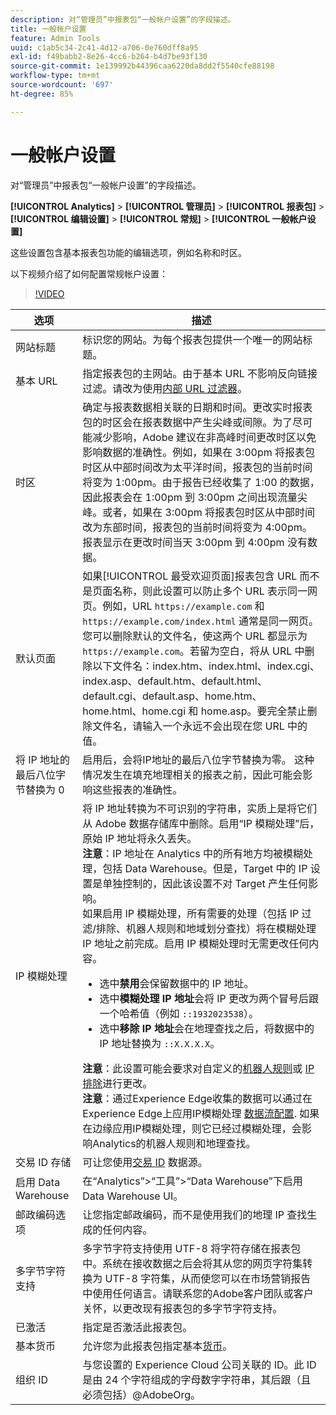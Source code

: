 ```yaml
---
description: 对“管理员”中报表包“一般帐户设置”的字段描述。
title: 一般帐户设置
feature: Admin Tools
uuid: c1ab5c34-2c41-4d12-a706-0e760dff8a95
exl-id: f49babb2-8e26-4cc6-b264-b4d7be93f130
source-git-commit: 1e139992b44396caa6220da8dd2f5540cfe88198
workflow-type: tm+mt
source-wordcount: '697'
ht-degree: 85%

---
```


# 一般帐户设置

对“管理员”中报表包“一般帐户设置”的字段描述。

**[!UICONTROL Analytics]** > **[!UICONTROL 管理员]** > **[!UICONTROL 报表包]** > **[!UICONTROL 编辑设置]** > **[!UICONTROL 常规]** > **[!UICONTROL 一般帐户设置]**

这些设置包含基本报表包功能的编辑选项，例如名称和时区。

以下视频介绍了如何配置常规帐户设置：

>[!VIDEO](https://video.tv.adobe.com/v/332330/?quality=12)

| 选项 | 描述 |
|--- |--- |
| 网站标题 | 标识您的网站。为每个报表包提供一个唯一的网站标题。 |
| 基本 URL | 指定报表包的主网站。由于基本 URL 不影响反向链接过滤。请改为使用[内部 URL 过滤器](/help/admin/admin/c-manage-report-suites/c-edit-report-suites/general/internal-url-filter-admin.md)。 |
| 时区 | 确定与报表数据相关联的日期和时间。更改实时报表包的时区会在报表数据中产生尖峰或间隙。为了尽可能减少影响，Adobe 建议在非高峰时间更改时区以免影响数据的准确性。例如，如果在 3:00pm 将报表包时区从中部时间改为太平洋时间，报表包的当前时间将变为 1:00pm。由于报告已经收集了 1:00 的数据，因此报表会在 1:00pm 到 3:00pm 之间出现流量尖峰。或者，如果在 3:00pm 将报表包时区从中部时间改为东部时间，报表包的当前时间将变为 4:00pm。报表显示在更改时间当天 3:00pm 到 4:00pm 没有数据。 |
| 默认页面 | 如果[!UICONTROL 最受欢迎页面]报表包含 URL 而不是页面名称，则此设置可以防止多个 URL 表示同一网页。例如，URL `https://example.com` 和 `https://example.com/index.html` 通常是同一网页。您可以删除默认的文件名，使这两个 URL 都显示为 `https://example.com`。若留为空白，将从 URL 中删除以下文件名：index.htm、index.html、index.cgi、index.asp、default.htm、default.html、default.cgi、default.asp、home.htm、home.html、home.cgi 和 home.asp。要完全禁止删除文件名，请输入一个永远不会出现在您 URL 中的值。 |
| 将 IP 地址的最后八位字节替换为 0 | 启用后，会将IP地址的最后八位字节替换为零。 这种情况发生在填充地理相关的报表之前，因此可能会影响这些报表的准确性。 |
| IP 模糊处理 | 将 IP 地址转换为不可识别的字符串，实质上是将它们从 Adobe 数据存储库中删除。启用“IP 模糊处理”后，原始 IP 地址将永久丢失。 <br> **注意**：IP 地址在 Analytics 中的所有地方均被模糊处理，包括 Data Warehouse。但是，Target 中的 IP 设置是单独控制的，因此该设置不对 Target 产生任何影响。<br>如果启用 IP 模糊处理，所有需要的处理（包括 IP 过滤/排除、机器人规则和地域划分查找）将在模糊处理 IP 地址之前完成。启用 IP 模糊处理时无需更改任何内容。<ul><li>选中&#x200B;**禁用**&#x200B;会保留数据中的 IP 地址。</li><li>选中&#x200B;**模糊处理 IP 地址**&#x200B;会将 IP 更改为两个冒号后跟一个哈希值（例如 `::1932023538`）。</li><li>选中&#x200B;**移除 IP 地址**&#x200B;会在地理查找之后，将数据中的 IP 地址替换为 `::X.X.X.X`。</li></ul>**注意**：此设置可能会要求对自定义的[机器人规则](/help/admin/admin/c-manage-report-suites/c-edit-report-suites/general/bot-removal/bot-rules.md)或 [IP 排除](/help/admin/admin/exclude-ip.md)进行更改。<br> **注意**：通过Experience Edge收集的数据可以通过在Experience Edge上应用IP模糊处理 [数据流配置](https://experienceleague.adobe.com/docs/experience-platform/datastreams/configure.html?lang=en#@advanced-options). 如果在边缘应用IP模糊处理，则它已经过模糊处理，会影响Analytics的机器人规则和地理查找。 |
| 交易 ID 存储 | 可让您使用[交易 ID](/help/import/data-sources/transactionid.md) 数据源。 |
| 启用 Data Warehouse | 在“Analytics”>“工具”>“Data Warehouse”下启用 Data Warehouse UI。 |
| 邮政编码选项 | 让您指定邮政编码，而不是使用我们的地理 IP 查找生成的任何内容。 |
| 多字节字符支持 | 多字节字符支持使用 UTF-8 将字符存储在报表包中。系统在接收数据之后会将其从您的网页字符集转换为 UTF-8 字符集，从而使您可以在市场营销报告中使用任何语言。请联系您的Adobe客户团队或客户关怀，以更改现有报表包的多字节字符支持。 |
| 已激活 | 指定是否激活此报表包。 |
| 基本货币 | 允许您为此报表包指定基本[货币](https://experienceleague.adobe.com/docs/analytics/implementation/vars/config-vars/currencycode.html?lang=zh-Hans)。 |
| 组织 ID | 与您设置的 Experience Cloud 公司关联的 ID。此 ID 是由 24 个字符组成的字母数字字符串，其后跟（且必须包括）@AdobeOrg。 |
